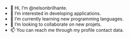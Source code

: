 - 👋 Hi, I’m @nelsonbrilhante.
- 👀 I’m interested in developing applications.
- 🌱 I’m currently learning new programming languages.
- 💞️ I’m looking to collaborate on new projets.
- 📫 You can reach me through my profile contact data.

<!---
nelsonbrilhante/nelsonbrilhante is a ✨ special ✨ repository because its `README.md` (this file) appears on your GitHub profile.
You can click the Preview link to take a look at your changes.
--->
